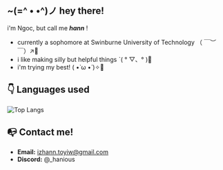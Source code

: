 ## ~(=^ • •^)ノ hey there!
i'm Ngoc, but call me ***hann*** !
- currently a sophomore at Swinburne University of Technology （ ￣︶￣）↗📝
- i like making silly but helpful things ˋ( ° ▽、° )💫
- i'm trying my best! ( •̀ ω •́ )✧🦕

## 👇 Languages used
![Top Langs](https://github-readme-stats.vercel.app/api/top-langs/?username=hanious&theme=tokyonight&layout=compact)


## 📭 Contact me!
- **__Email:__** izhann.toyiw@gmail.com
- **__Discord:__** @_hanious

<!--
**hanious/hanious** is a ✨ _special_ ✨ repository because its `README.md` (this file) appears on your GitHub profile.

Here are some ideas to get you started:

- 🔭 I’m currently working on ...
- 🌱 I’m currently learning ...
- 👯 I’m looking to collaborate on ...
- 🤔 I’m looking for help with ...
- 💬 Ask me about ...
- 📫 How to reach me: ...
- 😄 Pronouns: ...
- ⚡ Fun fact: ...
-->
